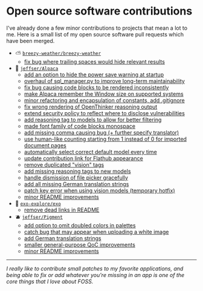 # Open source software contributions

I've already done a few minor contributions to projects that mean a lot to me.
Here is a small list of my open source software pull requests which have been merged.

- ⛅ [`breezy-weather/breezy-weather`](https://github.com/breezy-weather/breezy-weather)
    - [fix bug where trailing spaces would hide relevant results](https://github.com/breezy-weather/breezy-weather/pull/1210)
- 🦙 [`jeffser/Alpaca`](https://github.com/Jeffser/Alpaca)
    - [add an option to hide the power save warning at startup](https://github.com/Jeffser/Alpaca/pull/282)
    - [overhaul of sql_manager.py to improve long-term maintainability](https://github.com/Jeffser/Alpaca/pull/590)
    - [fix bug causing code blocks to be rendered inconsistently](https://github.com/Jeffser/Alpaca/pull/530)
    - [make Alpaca remember the Window size on supported systems](https://github.com/Jeffser/Alpaca/pull/753)
    - [minor refactoring and encapsulation of constants, add .gitignore](https://github.com/Jeffser/Alpaca/pull/570)
    - [fix wrong rendering of OpenThinker reasoning output](https://github.com/Jeffser/Alpaca/pull/608)
    - [extend security policy to reflect where to disclose vulnerabilities](https://github.com/Jeffser/Alpaca/pull/527)
    - [add reasoning tag to models to allow for better filtering](https://github.com/Jeffser/Alpaca/pull/749)
    - [made font family of code blocks monospace](https://github.com/Jeffser/Alpaca/pull/284)
    - [add missing comma causing bug (+ further specify translator)](https://github.com/Jeffser/Alpaca/pull/529)
    - [use human-like counting starting from 1 instead of 0 for imported document pages](https://github.com/Jeffser/Alpaca/pull/544)
    - [automatically select correct default model every time](https://github.com/Jeffser/Alpaca/pull/701)
    - [update contribution link for Flathub appearance](https://github.com/Jeffser/Alpaca/pull/547)
    - [remove duplicated "vision" tags](https://github.com/Jeffser/Alpaca/pull/767)
    - [add missing reasoning tags to new models](https://github.com/Jeffser/Alpaca/pull/763)
    - [handle dismission of file picker gracefully](https://github.com/Jeffser/Alpaca/pull/754)
    - [add all missing German translation strings](https://github.com/Jeffser/Alpaca/pull/516)
    - [patch key error when using vision models (temporary hotfix)](https://github.com/Jeffser/Alpaca/pull/593)
    - [minor README improvements](https://github.com/Jeffser/Alpaca/pull/546)
- 🔭 [`exo-explore/exo`](https://github.com/exo-explore/exo)
    - [remove dead links in README](https://github.com/exo-explore/exo/pull/753)
- 🫐 [`jeffser/Pigment`](https://github.com/Jeffser/Pigment)
    - [add option to omit doubled colors in palettes](https://github.com/Jeffser/Pigment/pull/8)
    - [catch bug that may appear when uploading a white image](https://github.com/Jeffser/Pigment/pull/9)
    - [add German translation strings](https://github.com/Jeffser/Pigment/pull/6)
    - [smaller general-purpose QoC improvements](https://github.com/Jeffser/Pigment/pull/7)
    - [minor README improvements](https://github.com/Jeffser/Pigment/pull/10)

---

*I really like to contribute small patches to my favorite applications, and being able to fix or add whatever you're missing in an app is one of the core things that I love about FOSS.*
